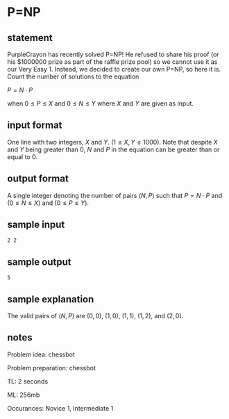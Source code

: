 # P=NP

## statement

PurpleCrayon has recently solved P=NP! He refused to share his proof (or his $\$1000000$ prize as part of the raffle prize pool) so we cannot use it as our Very Easy 1. Instead, we decided to create our own P=NP, so here it is. Count the number of solutions to the equation

$P=N \cdot P$ 

when $0 \leq P \leq X$ and $0 \leq N \leq Y$ where $X$ and $Y$ are given as input.

## input format
One line with two integers, $X$ and $Y$. ($1 \leq X, Y \leq 1000$). Note that despite $X$ and $Y$ being greater than $0$, $N$ and $P$ in the equation can be greater than or equal to $0$.

## output format

A single integer denoting the number of pairs $(N, P)$ such that $P=N \cdot P$ and $(0 \leq N \leq X)$ and $(0 \leq P \leq Y)$.

## sample input
```
2 2
```

## sample output
```
5
```

## sample explanation
The valid pairs of $(N, P)$ are $(0, 0)$, $(1, 0)$, $(1, 1)$, $(1, 2)$, and $(2, 0)$.

## notes
Problem idea: chessbot

Problem preparation: chessbot

TL: 2 seconds

ML: 256mb

Occurances: Novice 1, Intermediate 1
